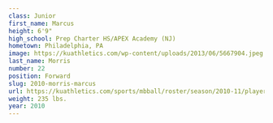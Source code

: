 ```yaml
---
class: Junior
first_name: Marcus
height: 6'9"
high_school: Prep Charter HS/APEX Academy (NJ)
hometown: Philadelphia, PA
image: https://kuathletics.com/wp-content/uploads/2013/06/5667904.jpeg
last_name: Morris
number: 22
position: Forward
slug: 2010-morris-marcus
url: https://kuathletics.com/sports/mbball/roster/season/2010-11/player/marcus-morris/
weight: 235 lbs.
year: 2010
---
```


